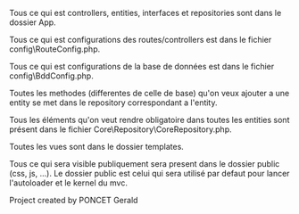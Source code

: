 Tous ce qui est controllers, entities, interfaces et repositories sont dans le dossier App.

Tous ce qui est configurations des routes/controllers est dans le fichier config\RouteConfig.php.

Tous ce qui est configurations de la base de données est dans le fichier config\BddConfig.php.

Toutes les methodes (differentes de celle de base) qu'on veux ajouter a une entity se met dans le repository correspondant a l'entity.

Tous les éléments qu'on veut rendre obligatoire dans toutes les entities sont présent dans le fichier Core\Repository\CoreRepository.php.

Toutes les vues sont dans le dossier templates.


Tous ce qui sera visible publiquement sera present dans le dossier public (css, js, ...). Le dossier public est celui qui sera utilisé par defaut pour lancer l'autoloader et le kernel du mvc.


Project created by PONCET Gerald